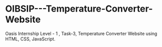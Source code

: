 # OIBSIP---Temperature-Converter-Website
Oasis Internship Level - 1 , Task-3, Temperature Converter Website using HTML, CSS, JavaScript.
